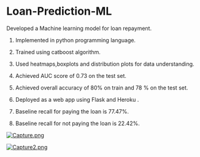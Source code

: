 # Loan-Prediction-ML
Developed a Machine learning model for loan repayment.

1. Implemented in python programming language.

2. Trained using catboost algorithm.

3. Used heatmaps,boxplots and distribution plots for data understanding.

4. Achieved AUC score of 0.73 on the test set.

5. Achieved overall accuracy of 80% on train and 78 % on the test set.

6. Deployed as a web app using Flask and Heroku .

7. Baseline recall for paying the loan is 77.47%.

8. Baseline recall for not paying the loan is 22.42%.

[![Capture.png](https://i.postimg.cc/1tJPKPmV/Capture.png)](https://postimg.cc/Hccfpq7T)

[![Capture2.png](https://i.postimg.cc/yYJB0wwW/Capture2.png)](https://postimg.cc/6yNDX16N)
